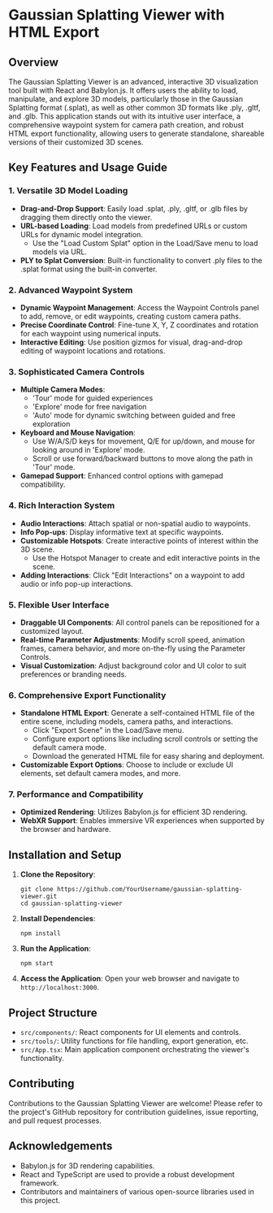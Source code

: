 # Gaussian Splatting Viewer with HTML Export

## Overview

The Gaussian Splatting Viewer is an advanced, interactive 3D visualization tool built with React and Babylon.js. It offers users the ability to load, manipulate, and explore 3D models, particularly those in the Gaussian Splatting format (.splat), as well as other common 3D formats like .ply, .gltf, and .glb. This application stands out with its intuitive user interface, a comprehensive waypoint system for camera path creation, and robust HTML export functionality, allowing users to generate standalone, shareable versions of their customized 3D scenes.

## Key Features and Usage Guide

### 1. Versatile 3D Model Loading
- **Drag-and-Drop Support**: Easily load .splat, .ply, .gltf, or .glb files by dragging them directly onto the viewer.
- **URL-based Loading**: Load models from predefined URLs or custom URLs for dynamic model integration.
  - Use the "Load Custom Splat" option in the Load/Save menu to load models via URL.
- **PLY to Splat Conversion**: Built-in functionality to convert .ply files to the .splat format using the built-in converter.

### 2. Advanced Waypoint System
- **Dynamic Waypoint Management**: Access the Waypoint Controls panel to add, remove, or edit waypoints, creating custom camera paths.
- **Precise Coordinate Control**: Fine-tune X, Y, Z coordinates and rotation for each waypoint using numerical inputs.
- **Interactive Editing**: Use position gizmos for visual, drag-and-drop editing of waypoint locations and rotations.

### 3. Sophisticated Camera Controls
- **Multiple Camera Modes**: 
  - 'Tour' mode for guided experiences
  - 'Explore' mode for free navigation
  - 'Auto' mode for dynamic switching between guided and free exploration
- **Keyboard and Mouse Navigation**: 
  - Use W/A/S/D keys for movement, Q/E for up/down, and mouse for looking around in 'Explore' mode.
  - Scroll or use forward/backward buttons to move along the path in 'Tour' mode.
- **Gamepad Support**: Enhanced control options with gamepad compatibility.

### 4. Rich Interaction System
- **Audio Interactions**: Attach spatial or non-spatial audio to waypoints.
- **Info Pop-ups**: Display informative text at specific waypoints.
- **Customizable Hotspots**: Create interactive points of interest within the 3D scene.
  - Use the Hotspot Manager to create and edit interactive points in the scene.
- **Adding Interactions**: Click "Edit Interactions" on a waypoint to add audio or info pop-up interactions.

### 5. Flexible User Interface
- **Draggable UI Components**: All control panels can be repositioned for a customized layout.
- **Real-time Parameter Adjustments**: Modify scroll speed, animation frames, camera behavior, and more on-the-fly using the Parameter Controls.
- **Visual Customization**: Adjust background color and UI color to suit preferences or branding needs.

### 6. Comprehensive Export Functionality
- **Standalone HTML Export**: Generate a self-contained HTML file of the entire scene, including models, camera paths, and interactions.
  - Click "Export Scene" in the Load/Save menu.
  - Configure export options like including scroll controls or setting the default camera mode.
  - Download the generated HTML file for easy sharing and deployment.
- **Customizable Export Options**: Choose to include or exclude UI elements, set default camera modes, and more.

### 7. Performance and Compatibility
- **Optimized Rendering**: Utilizes Babylon.js for efficient 3D rendering.
- **WebXR Support**: Enables immersive VR experiences when supported by the browser and hardware.

## Installation and Setup

1. **Clone the Repository**:
   ```
   git clone https://github.com/YourUsername/gaussian-splatting-viewer.git
   cd gaussian-splatting-viewer
   ```

2. **Install Dependencies**:
   ```
   npm install
   ```

3. **Run the Application**:
   ```
   npm start
   ```

4. **Access the Application**:
   Open your web browser and navigate to `http://localhost:3000`.

## Project Structure

- `src/components/`: React components for UI elements and controls.
- `src/tools/`: Utility functions for file handling, export generation, etc.
- `src/App.tsx`: Main application component orchestrating the viewer's functionality.

## Contributing

Contributions to the Gaussian Splatting Viewer are welcome! Please refer to the project's GitHub repository for contribution guidelines, issue reporting, and pull request processes.


## Acknowledgements

- Babylon.js for 3D rendering capabilities.
- React and TypeScript are used to provide a robust development framework.
- Contributors and maintainers of various open-source libraries used in this project.
